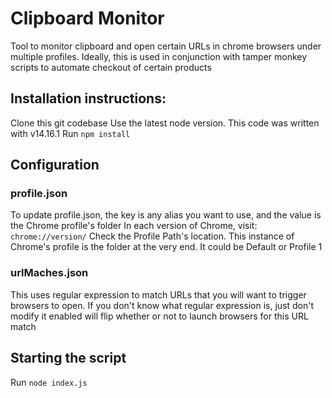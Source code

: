 # Clipboard Monitor
Tool to monitor clipboard and open certain URLs in chrome browsers under multiple profiles. Ideally, this is used in conjunction with tamper monkey scripts to automate checkout of certain products

## Installation instructions:

Clone this git codebase
Use the latest node version. This code was written with v14.16.1
Run `npm install`

## Configuration

### profile.json
To update profile.json, the key is any alias you want to use, and the value is the Chrome profile's folder
In each version of Chrome, visit: `chrome://version/`
Check the Profile Path's location. This instance of Chrome's profile is the folder at the very end. It could be Default or Profile 1

### urlMaches.json
This uses regular expression to match URLs that you will want to trigger browsers to open. If you don't know what regular expression is, just don't modify it
enabled will flip whether or not to launch browsers for this URL match

## Starting the script
Run `node index.js`
